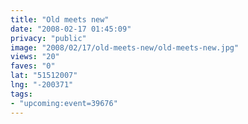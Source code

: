 ```yaml
---
title: "Old meets new"
date: "2008-02-17 01:45:09"
privacy: "public"
image: "2008/02/17/old-meets-new/old-meets-new.jpg"
views: "20"
faves: "0"
lat: "51512007"
lng: "-200371"
tags:
- "upcoming:event=39676"
---
```


